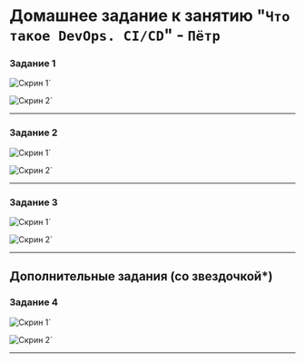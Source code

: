 # Домашнее задание к занятию "`Что такое DevOps. СI/СD`" - `Пётр`

### Задание 1

![Скрин 1](https://github.com/tprvx/Netology-Homeworks/blob/8.2-Netology/img_homework/1.1.png?raw=true)`

![Скрин 2](https://github.com/tprvx/Netology-Homeworks/blob/8.2-Netology/img_homework/1.2.png?raw=true)`

---

### Задание 2

![Скрин 1](https://github.com/tprvx/Netology-Homeworks/blob/8.2-Netology/img_homework/2.1.png?raw=true)`

![Скрин 2](https://github.com/tprvx/Netology-Homeworks/blob/8.2-Netology/img_homework/2.2.png?raw=true)`

---

### Задание 3

![Скрин 1](https://github.com/tprvx/Netology-Homeworks/blob/8.2-Netology/img_homework/3.1.png?raw=true)`

![Скрин 2](https://github.com/tprvx/Netology-Homeworks/blob/8.2-Netology/img_homework/3.2.png?raw=true)`

---

## Дополнительные задания (со звездочкой*)

### Задание 4

![Скрин 1](https://github.com/tprvx/Netology-Homeworks/blob/8.2-Netology/img_homework/4.1.png?raw=true)`

![Скрин 2](https://github.com/tprvx/Netology-Homeworks/blob/8.2-Netology/img_homework/4.2.png?raw=true)`

---

